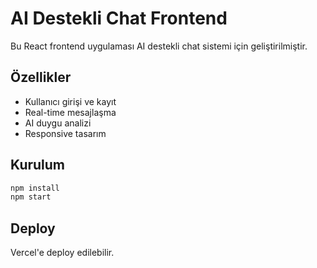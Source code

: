# AI Destekli Chat Frontend

Bu React frontend uygulaması AI destekli chat sistemi için geliştirilmiştir.

## Özellikler

- Kullanıcı girişi ve kayıt
- Real-time mesajlaşma
- AI duygu analizi
- Responsive tasarım

## Kurulum

```bash
npm install
npm start
```

## Deploy

Vercel'e deploy edilebilir.
